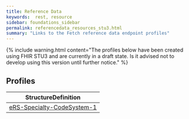 ```yaml
---
title: Reference Data
keywords:  rest, resource
sidebar: foundations_sidebar
permalink: referencedata_resources_stu3.html
summary: "Links to the Fetch reference data endpoint profiles"
---
```


{% include warning.html content="The profiles below have been created using FHIR STU3 and are currently in a draft state. Is it advised not to develop 
using this version until further notice." %}

## Profiles ##

|StructureDefinition| 
|-------|
|[eRS-Specialty-CodeSystem-1](https://fhir.nhs.uk/STU3/StructureDefinition/eRS-Specialty-CodeSystem-1) | 
